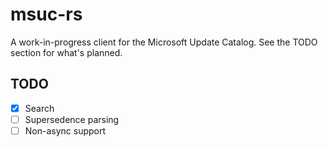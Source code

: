 # msuc-rs

A work-in-progress client for the Microsoft Update Catalog.
See the TODO section for what's planned.

## TODO
- [x] Search
- [ ] Supersedence parsing
- [ ] Non-async support